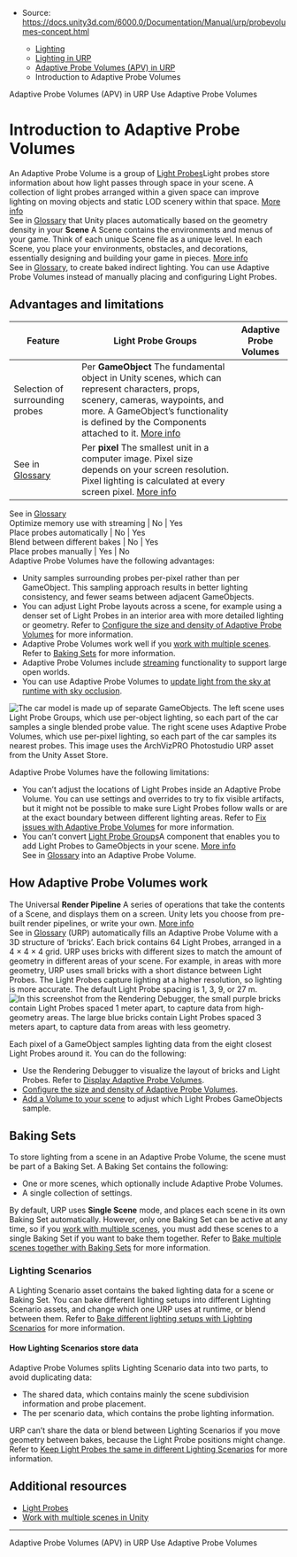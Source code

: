* Source: https://docs.unity3d.com/6000.0/Documentation/Manual/urp/probevolumes-concept.html

  * [Lighting](https://docs.unity3d.com/6000.0/Documentation/Manual/LightingOverview.html)
  * [Lighting in URP](https://docs.unity3d.com/6000.0/Documentation/Manual/urp/lighting-landing.html)
  * [Adaptive Probe Volumes (APV) in URP](https://docs.unity3d.com/6000.0/Documentation/Manual/urp/probevolumes.html)
  * Introduction to Adaptive Probe Volumes


[](https://docs.unity3d.com/6000.0/Documentation/Manual/urp/probevolumes.html)
Adaptive Probe Volumes (APV) in URP
[](https://docs.unity3d.com/6000.0/Documentation/Manual/urp/probevolumes-use.html)
Use Adaptive Probe Volumes
# Introduction to Adaptive Probe Volumes
An Adaptive Probe Volume is a group of [Light Probes](https://docs.unity3d.com/Manual/LightProbes.html)Light probes store information about how light passes through space in your scene. A collection of light probes arranged within a given space can improve lighting on moving objects and static LOD scenery within that space. [More info](https://docs.unity3d.com/6000.0/Documentation/Manual/LightProbes.html)  
See in [Glossary](https://docs.unity3d.com/6000.0/Documentation/Manual/Glossary.html#LightProbe) that Unity places automatically based on the geometry density in your **Scene** A Scene contains the environments and menus of your game. Think of each unique Scene file as a unique level. In each Scene, you place your environments, obstacles, and decorations, essentially designing and building your game in pieces. [More info](https://docs.unity3d.com/6000.0/Documentation/Manual/CreatingScenes.html)  
See in [Glossary](https://docs.unity3d.com/6000.0/Documentation/Manual/Glossary.html#Scene), to create baked indirect lighting. You can use Adaptive Probe Volumes instead of manually placing and configuring Light Probes.
## Advantages and limitations
**Feature** | **Light Probe Groups** | **Adaptive Probe Volumes**  
---|---|---  
Selection of surrounding probes | Per **GameObject** The fundamental object in Unity scenes, which can represent characters, props, scenery, cameras, waypoints, and more. A GameObject’s functionality is defined by the Components attached to it. [More info](https://docs.unity3d.com/6000.0/Documentation/Manual/class-GameObject.html)  
See in [Glossary](https://docs.unity3d.com/6000.0/Documentation/Manual/Glossary.html#GameObject) | Per **pixel** The smallest unit in a computer image. Pixel size depends on your screen resolution. Pixel lighting is calculated at every screen pixel. [More info](https://docs.unity3d.com/6000.0/Documentation/Manual/ShadowPerformance.html)  
See in [Glossary](https://docs.unity3d.com/6000.0/Documentation/Manual/Glossary.html#pixel)  
Optimize memory use with streaming | No | Yes  
Place probes automatically | No | Yes  
Blend between different bakes | No | Yes  
Place probes manually | Yes | No  
Adaptive Probe Volumes have the following advantages:
  * Unity samples surrounding probes per-pixel rather than per GameObject. This sampling approach results in better lighting consistency, and fewer seams between adjacent GameObjects.
  * You can adjust Light Probe layouts across a scene, for example using a denser set of Light Probes in an interior area with more detailed lighting or geometry. Refer to [Configure the size and density of Adaptive Probe Volumes](https://docs.unity3d.com/6000.0/Documentation/Manual/urp/probevolumes-changedensity.html) for more information.
  * Adaptive Probe Volumes work well if you [work with multiple scenes](https://docs.unity3d.com/Manual/MultiSceneEditing.html). Refer to [Baking Sets](https://docs.unity3d.com/6000.0/Documentation/Manual/urp/probevolumes-concept.html#baking-sets) for more information.
  * Adaptive Probe Volumes include [streaming](https://docs.unity3d.com/6000.0/Documentation/Manual/urp/probevolumes-streaming.html) functionality to support large open worlds.
  * You can use Adaptive Probe Volumes to [update light from the sky at runtime with sky occlusion](https://docs.unity3d.com/6000.0/Documentation/Manual/urp/probevolumes-skyocclusion.html).


![The car model is made up of separate GameObjects. The left scene uses Light Probe Groups, which use per-object lighting, so each part of the car samples a single blended probe value. The right scene uses Adaptive Probe Volumes, which use per-pixel lighting, so each part of the car samples its nearest probes. This image uses the ArchVizPRO Photostudio URP asset from the Unity Asset Store.](https://docs.unity3d.com/6000.0/Documentation/uploads/urp/probe-volumes/probevolumes-per-pixel.jpg)  

Adaptive Probe Volumes have the following limitations:
  * You can’t adjust the locations of Light Probes inside an Adaptive Probe Volume. You can use settings and overrides to try to fix visible artifacts, but it might not be possible to make sure Light Probes follow walls or are at the exact boundary between different lighting areas. Refer to [Fix issues with Adaptive Probe Volumes](https://docs.unity3d.com/6000.0/Documentation/Manual/urp/probevolumes-fixissues.html) for more information.
  * You can’t convert [Light Probe Groups](https://docs.unity3d.com/Manual/LightProbes.html)A component that enables you to add Light Probes to GameObjects in your scene. [More info](https://docs.unity3d.com/6000.0/Documentation/Manual/class-LightProbeGroup.html)  
See in [Glossary](https://docs.unity3d.com/6000.0/Documentation/Manual/Glossary.html#LightProbeGroup) into an Adaptive Probe Volume.


## How Adaptive Probe Volumes work
The Universal **Render Pipeline** A series of operations that take the contents of a Scene, and displays them on a screen. Unity lets you choose from pre-built render pipelines, or write your own. [More info](https://docs.unity3d.com/6000.0/Documentation/Manual/render-pipelines.html)  
See in [Glossary](https://docs.unity3d.com/6000.0/Documentation/Manual/Glossary.html#Renderpipeline) (URP) automatically fills an Adaptive Probe Volume with a 3D structure of ‘bricks’. Each brick contains 64 Light Probes, arranged in a 4 × 4 × 4 grid.
URP uses bricks with different sizes to match the amount of geometry in different areas of your scene. For example, in areas with more geometry, URP uses small bricks with a short distance between Light Probes. The Light Probes capture lighting at a higher resolution, so lighting is more accurate.
The default Light Probe spacing is 1, 3, 9, or 27 m.
![In this screenshot from the Rendering Debugger, the small purple bricks contain Light Probes spaced 1 meter apart, to capture data from high-geometry areas. The large blue bricks contain Light Probes spaced 3 meters apart, to capture data from areas with less geometry.](https://docs.unity3d.com/6000.0/Documentation/uploads/urp/probe-volumes/probevolumes-debug-displayprobebricks1.PNG)  

Each pixel of a GameObject samples lighting data from the eight closest Light Probes around it.
You can do the following:
  * Use the Rendering Debugger to visualize the layout of bricks and Light Probes. Refer to [Display Adaptive Probe Volumes](https://docs.unity3d.com/6000.0/Documentation/Manual/urp/probevolumes-showandadjust.html).
  * [Configure the size and density of Adaptive Probe Volumes](https://docs.unity3d.com/6000.0/Documentation/Manual/urp/probevolumes-changedensity.html).
  * [Add a Volume to your scene](https://docs.unity3d.com/6000.0/Documentation/Manual/urp/probevolumes-troubleshoot-light-leaks.html#volume) to adjust which Light Probes GameObjects sample.


## Baking Sets
To store lighting from a scene in an Adaptive Probe Volume, the scene must be part of a Baking Set.
A Baking Set contains the following:
  * One or more scenes, which optionally include Adaptive Probe Volumes.
  * A single collection of settings.


By default, URP uses **Single Scene** mode, and places each scene in its own Baking Set automatically. However, only one Baking Set can be active at any time, so if you [work with multiple scenes](https://docs.unity3d.com/Manual/MultiSceneEditing.html), you must add these scenes to a single Baking Set if you want to bake them together. Refer to [Bake multiple scenes together with Baking Sets](https://docs.unity3d.com/6000.0/Documentation/Manual/urp/probevolumes-usebakingsets.html) for more information.
### Lighting Scenarios
A Lighting Scenario asset contains the baked lighting data for a scene or Baking Set. You can bake different lighting setups into different Lighting Scenario assets, and change which one URP uses at runtime, or blend between them.
Refer to [Bake different lighting setups with Lighting Scenarios](https://docs.unity3d.com/6000.0/Documentation/Manual/urp/probevolumes-bakedifferentlightingsetups.html) for more information.
#### How Lighting Scenarios store data
Adaptive Probe Volumes splits Lighting Scenario data into two parts, to avoid duplicating data:
  * The shared data, which contains mainly the scene subdivision information and probe placement.
  * The per scenario data, which contains the probe lighting information.


URP can’t share the data or blend between Lighting Scenarios if you move geometry between bakes, because the Light Probe positions might change. Refer to [Keep Light Probes the same in different Lighting Scenarios](https://docs.unity3d.com/6000.0/Documentation/Manual/urp/probevolumes-bakedifferentlightingsetups.html#keep-light-probes-the-same-in-different-lighting-scenarios) for more information.
## Additional resources
  * [Light Probes](https://docs.unity3d.com/Manual/LightProbes.html)
  * [Work with multiple scenes in Unity](https://docs.unity3d.com/Documentation/Manual/MultiSceneEditing.html)


* * *
[](https://docs.unity3d.com/6000.0/Documentation/Manual/urp/probevolumes.html)
Adaptive Probe Volumes (APV) in URP
[](https://docs.unity3d.com/6000.0/Documentation/Manual/urp/probevolumes-use.html)
Use Adaptive Probe Volumes

